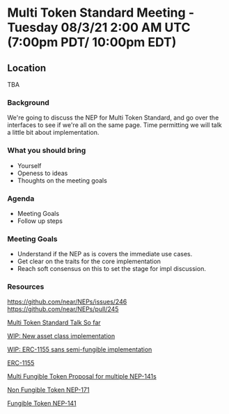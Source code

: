 # Multi Token Standard Meeting - Tuesday 08/3/21 2:00 AM UTC (7:00pm PDT/ 10:00pm EDT)

## Location 
TBA

### Background
We're going to discuss the NEP for Multi Token Standard, and go over the interfaces to see if we're all on the same page. Time permitting we will talk 
a little bit about implementation. 

### What you should bring
- Yourself 
- Openess to ideas 
- Thoughts on the meeting goals 

### Agenda
- Meeting Goals
- Follow up steps

### Meeting Goals
- Understand if the NEP as is covers the immediate use cases. 
- Get clear on the traits for the core implementation
- Reach soft consensus on this to set the stage for impl discussion. 

### Resources 
https://github.com/near/NEPs/issues/246
https://github.com/near/NEPs/pull/245


[Multi Token Standard Talk So far](https://gov.near.org/t/multi-token-standard-discussion/2917)

[WIP: New asset class implementation ](https://github.com/shipsgold/multi-token-standard-impl/pull/1)

[WIP: ERC-1155 sans semi-fungible implementation](https://github.com/shipsgold/multi-token-standard-impl/pull/5)

[ERC-1155](https://github.com/ethereum/EIPs/issues/1155)

[Multi Fungible Token Proposal for multiple NEP-141s](https://github.com/near/NEPs/pull/228)

[Non Fungible Token NEP-171](https://github.com/near/NEPs/discussions/171)

[Fungible Token NEP-141](https://github.com/near/NEPs/discussions/146)
